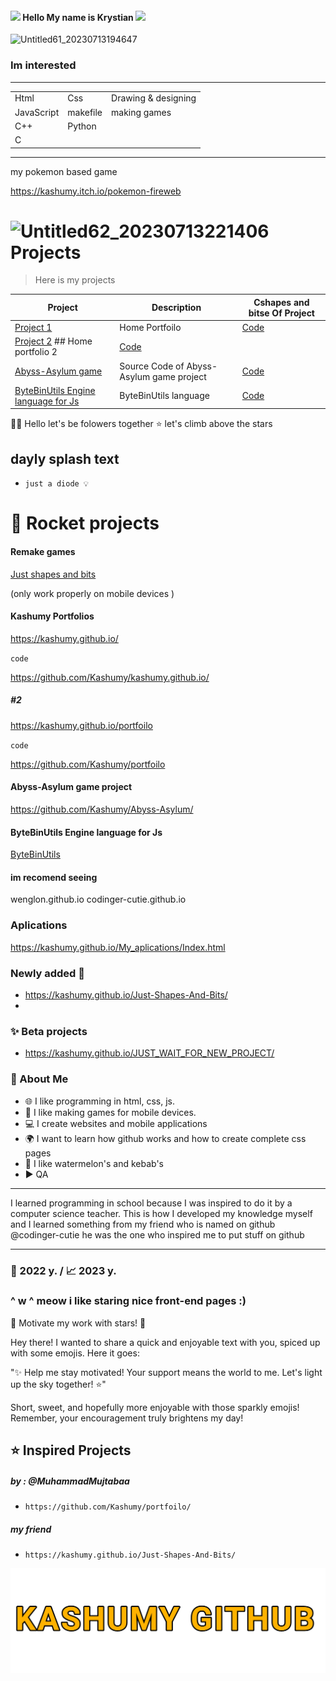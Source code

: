  


<h4> <img src="https://media.giphy.com/media/hvRJCLFzcasrR4ia7z/giphy.gif" width="30px"/>
 Hello My name is Krystian <img src="https://media.giphy.com/media/hvRJCLFzcasrR4ia7z/giphy.gif" width="30px"/>
</h4>

![Untitled61_20230713194647](https://github.com/Kashumy/Kashumy/assets/114857637/5037e6e3-8ba8-4b8a-a5b3-2557b90b9ead) 
### Im interested 

___
|   |   |     |
|--------|--------|--------|
|Html| Css | Drawing & designing |
|JavaScript| makefile |  making games     |
| C++ | Python |          |
| C  | |        |
___

my pokemon based game



https://kashumy.itch.io/pokemon-fireweb



#  ![Untitled62_20230713221406](https://github.com/Kashumy/Kashumy/assets/114857637/1c519627-f83b-4863-8c8b-7e6ec48605b1) Projects 




> Here is my projects

| Project | Description | Cshapes and bitse Of Project |
|---------|-------------|-------|
| [Project 1](https://github.com/Kashumy) | Home Portfoilo | [Code](https://github.com/Kashumy) |
| [Project 2](https://github.com/Kashumy/portfolio) ## Home portfolio 2 | [Code](https://github.com/Kashumy/portfolio) |
| [Abyss-Asylum game](https://github.com/Kashumy/Abyss-Asylum/) | Source Code of Abyss-Asylum game project | [Code](https://github.com/Kashumy/Abyss-Asylum/) |
| [ByteBinUtils Engine language for Js](https://github.com/Kashumy/ByteBinUtils) | ByteBinUtils language | [Code](https://github.com/Kashumy/ByteBinUtils) |



 

👋🏻 Hello let's be folowers together 
⭐ let's climb above the stars


## dayly splash text
- `just a diode 💡`

# 💪 Rocket projects
#### Remake games
[Just shapes and bits ](https://kashumy.github.io/Just-Shapes-And-Bits/)



(only work properly on mobile devices )

#### Kashumy Portfolios
https://kashumy.github.io/


`code`

https://github.com/Kashumy/kashumy.github.io/
##### #2
https://kashumy.github.io/portfoilo

`code`

https://github.com/Kashumy/portfoilo
#### Abyss-Asylum game project
https://github.com/Kashumy/Abyss-Asylum/
#### ByteBinUtils Engine language for Js
[ByteBinUtils](https://github.com/Kashumy/ByteBinUtils)
#### im recomend seeing
wenglon.github.io 
codinger-cutie.github.io




### Aplications 




https://kashumy.github.io/My_aplications/Index.html 
### Newly added 🙂
-  https://kashumy.github.io/Just-Shapes-And-Bits/
- 
### ✨ Beta projects

- https://kashumy.github.io/JUST_WAIT_FOR_NEW_PROJECT/ 
### 📌 About Me
- 🌐 I like programming in html, css, js. 
- 🥝 I like making games for mobile devices.
- 💻 I create websites and mobile applications
- 🌍 I want to learn how github works and how to create complete css pages
- 🍉 I like watermelon's and kebab's
- ▶️ QA
_________
I learned programming in school because I was inspired to do it by a computer science teacher. This is how I developed my knowledge myself and I learned something from my friend who is named on github @codinger-cutie he was the one who inspired me to put stuff on github 
_________

### 🎉 2022 y. / 📈 2023 y. 

### ^ w ^  meow i like staring nice front-end pages :)




🌟 Motivate my work with stars! 🌟

Hey there! I wanted to share a quick and enjoyable text with you, spiced up with some emojis. Here it goes:

"✨ Help me stay motivated! Your support means the world to me. Let's light up the sky together! ⭐️"

Short, sweet, and hopefully more enjoyable with those sparkly emojis! Remember, your encouragement truly brightens my day!


## ⭐ Inspired Projects
##### by : @MuhammadMujtabaa


 - `https://github.com/Kashumy/portfoilo/ `
##### my friend 


- `https://kashumy.github.io/Just-Shapes-And-Bits/`

![](text2.png)
